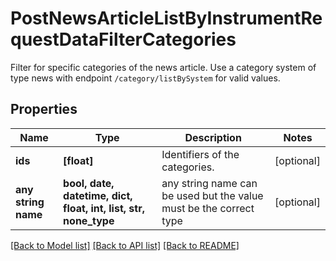 # PostNewsArticleListByInstrumentRequestDataFilterCategories

Filter for specific categories of the news article. Use a category system of type news with endpoint `/category/listBySystem` for valid values.

## Properties
Name | Type | Description | Notes
------------ | ------------- | ------------- | -------------
**ids** | **[float]** | Identifiers of the categories. | [optional] 
**any string name** | **bool, date, datetime, dict, float, int, list, str, none_type** | any string name can be used but the value must be the correct type | [optional]

[[Back to Model list]](../README.md#documentation-for-models) [[Back to API list]](../README.md#documentation-for-api-endpoints) [[Back to README]](../README.md)


